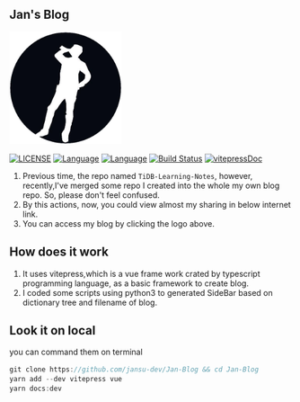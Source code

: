## Jan's Blog

<img src="images/blog_logo.png" alt="drawing" width="200"/>

[![LICENSE](https://img.shields.io/github/license/jansu-dev/mbr.svg)](https://github.com/jansu-dev/Jan-Blog/master/LICENSE)
[![Language](https://img.shields.io/badge/Language-nodejs-blue.svg)](https://golang.org/)
[![Language](https://img.shields.io/badge/Language-python-yellow.svg)](https://www.python.org/)
[![Build Status](https://travis-ci.org/pingcap/tidb.svg?branch=master)](https://travis-ci.org/pingcap/tidb)
[![vitepressDoc](https://img.shields.io/badge/vitepress-reference-blue.svg)](https://vitepress.vuejs.org/)


1. Previous time, the repo named `TiDB-Learning-Notes`, however, recently,I've merged some repo I created into the whole my own blog repo. So, please don't feel confused.
2. By this actions, now, you could view almost my sharing in below internet link. 
3. You can access my blog by clicking the logo above.

## How does it work
1. It uses vitepress,which is a vue frame work crated by typescript programming language, as a basic framework to create blog.
2. I coded some scripts using python3 to generated SideBar based on dictionary tree and filename of blog. 
## Look it on local
you can command them on terminal

```js
git clone https://github.com/jansu-dev/Jan-Blog && cd Jan-Blog
yarn add --dev vitepress vue
yarn docs:dev
```